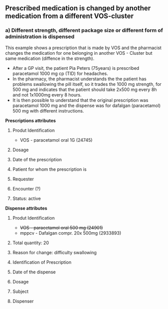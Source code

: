 ## Prescribed medication is changed by another medication from a different VOS-cluster
### a) Different strength, different package size or different form of administration is dispensed  

This example shows a prescription that is made by VOS and the pharmacist changes the medication for one belonging in another VOS - Cluster but same medication (diffence in the strength).

* After a GP visit, the patient Pia Peters (75years) is prescribed paracetamol 1000 mg cp (TID) for headaches.
* In the pharmacy, the pharmacist understands the the patient has problems swallowing the pill itself, so it trades the 1000 mg strength, for 500 mg and indicates that the patient should take 2x500 mg every 8h and not 1x1000mg every 8 hours.
* It is then possible to understand that the original prescription was paracetamol 1000 mg and the dispense was for dafalgan (paracetamol) 500 mg with different instructions. 


**Prescriptions attributes**
1. Produt Identification 
    * VOS - paracetamol oral 1G (24745)
  
2. Dosage

3. Date of the prescription
   
4. Patient for whom the prescription is
   
5. Requester
   
6. Encounter (?)
   
7. Status: active

**Dispense attributes**

1.	Produt Identification
     * ~~VOS - paracetamol oral 500 mg (24901)~~
     * mppcv - Dafalgan compr. 20x 500mg (2933893)

2.	Total quantity: 20

3.	Reason for change: difficulty swallowing

4.	Identification of Prescription

5.	Date of the dispense

6.	Dosage

7. Subject
   
8. Dispenser